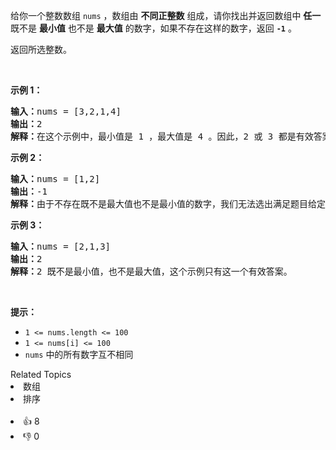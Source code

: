 <p>给你一个整数数组 <code>nums</code> ，数组由 <strong>不同正整数</strong> 组成，请你找出并返回数组中 <strong>任一</strong> 既不是 <strong>最小值</strong> 也不是 <strong>最大值</strong> 的数字，如果不存在这样的数字，返回 <strong><code>-1</code></strong> 。</p>

<p>返回所选整数。</p>

<p>&nbsp;</p>

<p><strong>示例 1：</strong></p>

<pre><strong>输入：</strong>nums = [3,2,1,4]
<strong>输出：</strong>2
<strong>解释：</strong>在这个示例中，最小值是 1 ，最大值是 4 。因此，2 或 3 都是有效答案。
</pre>

<p><strong>示例 2：</strong></p>

<pre><strong>输入：</strong>nums = [1,2]
<strong>输出：</strong>-1
<strong>解释：</strong>由于不存在既不是最大值也不是最小值的数字，我们无法选出满足题目给定条件的数字。因此，不存在答案，返回 -1 。
</pre>

<p><strong>示例 3：</strong></p>

<pre><strong>输入：</strong>nums = [2,1,3]
<strong>输出：</strong>2
<strong>解释：</strong>2 既不是最小值，也不是最大值，这个示例只有这一个有效答案。 
</pre>

<p>&nbsp;</p>

<p><strong>提示：</strong></p>

<ul> 
 <li><code>1 &lt;= nums.length &lt;= 100</code></li> 
 <li><code>1 &lt;= nums[i] &lt;= 100</code></li> 
 <li><code>nums</code> 中的所有数字互不相同</li> 
</ul>

<div><div>Related Topics</div><div><li>数组</li><li>排序</li></div></div><br><div><li>👍 8</li><li>👎 0</li></div>